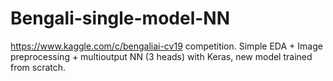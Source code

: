 # Bengali-single-model-NN
https://www.kaggle.com/c/bengaliai-cv19 competition.
Simple EDA + Image preprocessing + multioutput NN (3 heads) with Keras, new model trained from scratch.
